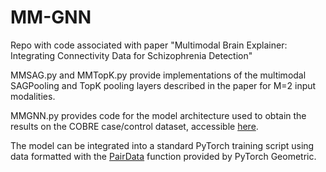 # MM-GNN

Repo with code associated with paper "Multimodal Brain Explainer: Integrating Connectivity Data for Schizophrenia Detection"

MMSAG.py and MMTopK.py provide implementations of the multimodal SAGPooling and TopK pooling layers described in the paper for M=2 input modalities.

MMGNN.py provides code for the model architecture used to obtain the results on the COBRE case/control dataset, accessible [here](http://fcon_1000.projects.nitrc.org/indi/retro/cobre.html). 

The model can be integrated into a standard PyTorch training script using data formatted with the [PairData](https://pytorch-geometric.readthedocs.io/en/latest/notes/batching.html) function provided by PyTorch Geometric.


